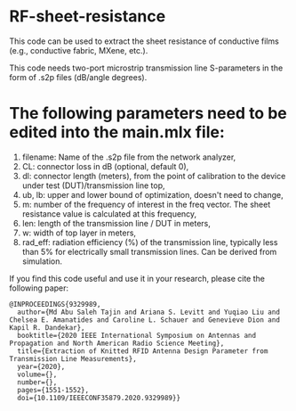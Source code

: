 # RF-sheet-resistance

This code can be used to extract the sheet resistance of conductive films (e.g., conductive fabric, MXene, etc.).

This code needs two-port microstrip transmission line S-parameters in the form of .s2p files (dB/angle degrees). 

# The following parameters need to be edited into the main.mlx file: 
1. filename: Name of the .s2p file from the network analyzer,
2. CL: connector loss in dB (optional, default 0), 
3. dl: connector length (meters), from the point of calibration to the device under 
test (DUT)/transmission line top, 
4. ub, lb: upper and lower bound of optimization, doesn't need to change, 
5. m: number of the frequency of interest in the freq vector. The sheet resistance value is calculated
at this frequency, 
6. len: length of the transmission line / DUT in meters,
7. w: width of top layer in meters, 
8. rad_eff: radiation efficiency (%) of the transmission line, typically less than 5% for electrically small
transmission lines. Can be derived from simulation.

If you find this code useful and use it in your research, please cite the following paper:
```
@INPROCEEDINGS{9329989,
  author={Md Abu Saleh Tajin and Ariana S. Levitt and Yuqiao Liu and Chelsea E. Amanatides and Caroline L. Schauer and Genevieve Dion and Kapil R. Dandekar}, 
  booktitle={2020 IEEE International Symposium on Antennas and Propagation and North American Radio Science Meeting}, 
  title={Extraction of Knitted RFID Antenna Design Parameter from Transmission Line Measurements}, 
  year={2020},
  volume={},
  number={},
  pages={1551-1552},
  doi={10.1109/IEEECONF35879.2020.9329989}}
```  
